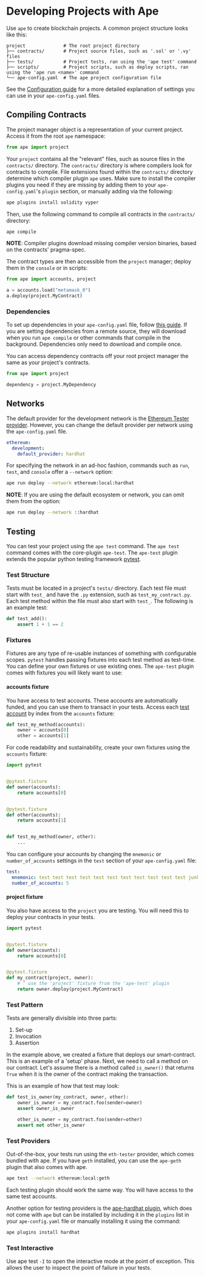 # Developing Projects with Ape

Use `ape` to create blockchain projects. A common project structure looks like this:

```
project              # The root project directory
├── contracts/       # Project source files, such as '.sol' or '.vy' files
├── tests/           # Project tests, ran using the 'ape test' command
├── scripts/         # Project scripts, such as deploy scripts, ran using the 'ape run <name>' command
└── ape-config.yaml  # The ape project configuration file
```

See the [Configuration guide](config.md) for a more detailed explanation of settings you can
use in your `ape-config.yaml` files.

## Compiling Contracts

The project manager object is a representation of your current project. Access it from the root `ape` namespace:

```python
from ape import project
```

Your `project` contains all the "relevant" files, such as source files in the `contracts/` directory. The 
`contracts/` directory is where compilers look for contracts to compile. File extensions found within the `contracts/` 
directory determine which compiler plugin `ape` uses. Make sure to install the compiler plugins you need if they are 
missing by adding them to your `ape-config.yaml`'s `plugin` section, or manually adding via the following:

```bash
ape plugins install solidity vyper
```

Then, use the following command to compile all contracts in the `contracts/` directory:

```bash
ape compile
```

**NOTE**: Compiler plugins download missing compiler version binaries, based on the contracts' pragma-spec.

The contract types are then accessible from the `project` manager; deploy them in the `console` or in scripts:

```python
from ape import accounts, project

a = accounts.load("metamask_0")
a.deploy(project.MyContract)
```

### Dependencies

To set up dependencies in your ``ape-config.yaml`` file, follow [this guide](https://docs.apeworx.io/ape/stable/userguides/config.html#dependencies).
If you are setting dependencies from a remote source, they will download when you run `ape compile` or other commands that compile in the background.
Dependencies only need to download and compile once.

You can access dependency contracts off your root project manager the same as your project's contracts.

```python
from ape import project

dependency = project.MyDependency
```

## Networks

The default provider for the development network is the 
[Ethereum Tester provider](https://github.com/ethereum/eth-testers). However, you can change the default provider per
network using the `ape-config.yaml` file. 

```yaml
ethereum:
  development:
    default_provider: hardhat
```

For specifying the network in an ad-hoc fashion, commands such as `run`, `test`, and `console` offer a `--network` 
option:

```bash
ape run deploy --network ethereum:local:hardhat
```

**NOTE**: If you are using the default ecosystem or network, you can omit them from the option:

```bash
ape run deploy --network ::hardhat
```

## Testing

You can test your project using the `ape test` command. The `ape test` command comes with the core-plugin `ape-test`. 
The `ape-test` plugin extends the popular python testing framework
[pytest](https://docs.pytest.org/en/6.2.x/contents.html).

### Test Structure

Tests must be located in a project's `tests/` directory. Each test file must start with `test_` and have the `.py`
extension, such as `test_my_contract.py`. Each test method within the file must also start with `test_`. The following
is an example test:

```python
def test_add():
    assert 1 + 1 == 2
```

### Fixtures

Fixtures are any type of re-usable instances of something with configurable scopes. `pytest` handles passing fixtures 
into each test method as test-time. You can define your own fixtures or use existing ones. The `ape-test` plugin comes 
with fixtures you will likely want to use:

#### accounts fixture

You have access to test accounts. These accounts are automatically funded, and you can use them to transact in your
tests. Access each [test account](../methoddocs/api.html?highlight=testaccount#ape.api.accounts.TestAccountAPI) by 
index from the `accounts` fixture:

```python
def test_my_method(accounts):
    owner = accounts[0]
    other = accounts[1]
```

For code readability and sustainability, create your own fixtures using the `accounts` fixture:

```python
import pytest


@pytest.fixture
def owner(accounts):
    return accounts[0]


@pytest.fixture
def other(accounts):
    return accounts[1]


def test_my_method(owner, other):
    ...
```

You can configure your accounts by changing the `mnemonic` or `number_of_accounts` settings in the `test` section of
your `ape-config.yaml` file:

```yaml
test:
  mnemonic: test test test test test test test test test test test junk
  number_of_accounts: 5
```

#### project fixture

You also have access to the `project` you are testing. You will need this to deploy your contracts in your tests.

```python
import pytest


@pytest.fixture
def owner(accounts):
    return accounts[0]


@pytest.fixture
def my_contract(project, owner):
    # ^ use the 'project' fixture from the 'ape-test' plugin
    return owner.deploy(project.MyContract)
```

### Test Pattern

Tests are generally divisible into three parts:

1. Set-up
2. Invocation
3. Assertion

In the example above, we created a fixture that deploys our smart-contract. This is an example of a 'setup' phase. 
Next, we need to call a method on our contract. Let's assume there is a method called `is_owner()` that returns `True` 
when it is the owner of the contract making the transaction.

This is an example of how that test may look:

```python
def test_is_owner(my_contract, owner, other):
    owner_is_owner = my_contract.foo(sender=owner)
    assert owner_is_owner

    other_is_owner = my_contract.foo(sender=other)
    assert not other_is_owner
```

### Test Providers

Out-of-the-box, your tests run using the `eth-tester` provider, which comes bundled with ape. If you have `geth`
installed, you can use the `ape-geth` plugin that also comes with ape.

```bash
ape test --network ethereum:local:geth
```

Each testing plugin should work the same way. You will have access to the same test accounts.

Another option for testing providers is the [ape-hardhat plugin](https://github.com/ApeWorX/ape-hardhat), which does
not come with `ape` but can be installed by including it in the `plugins` list in your `ape-config.yaml` file or 
manually installing it using the command:

```bash
ape plugins install hardhat
```

### Test Interactive

Use ape test ``-I`` to open the interactive mode at the point of exception. This allows the user to inspect the point of failure in your tests.